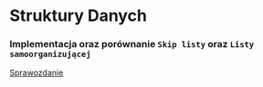 # Struktury Danych

### Implementacja oraz porównanie `Skip listy` oraz `Listy samoorganizującej`

[Sprawozdanie](https://www.overleaf.com/read/btpmskrgnkfw)
